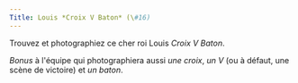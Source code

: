 ```yaml
---
Title: Louis *Croix V Baton* (\#16)
---
```


Trouvez et photographiez ce cher roi Louis *Croix V Baton*.

*Bonus* à l'équipe qui photographiera aussi *une croix*, *un V* (ou à défaut, une scène de victoire) et *un baton*.
